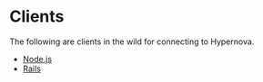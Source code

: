 # Clients

The following are clients in the wild for connecting to Hypernova.

* [Node.js](https://github.com/airbnb/hypernova-node)
* [Rails](https://github.com/airbnb/hypernova-ruby)
